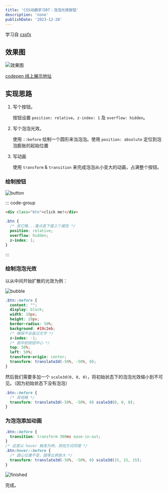 ```yaml
---
title: 'CSS动画学习07：泡泡光效按钮'
description: 'none'
publishDate: '2023-12-28'
---
```


学习自 [cssfx](https://cssfx.netlify.app/)

<!-- more -->

## 效果图

![效果图](https://s2.loli.net/2023/12/28/haYDcIX3pQgdSbE.gif)

[codepen 线上展示地址](https://codepen.io/khwfsslg-the-reactor/pen/gOEpLXV)

## 实现思路

1. 写个按钮。

    按钮设置 `position: relative`、`z-index: 1` 及 `overflow: hidden`。

2. 写个泡泡光效。

    使用 `::before` 绘制一个圆形来当泡泡。使用 `position: absolute` 定位到泡泡膨胀的起始位置

3. 写动画

    使用 `transform` & `transition` 来完成泡泡从小变大的动画，占满整个按钮。

### 绘制按钮

![button](https://s2.loli.net/2023/12/28/MAQorWILwg7NFZE.jpg)

::: code-group

```html
<div class="btn">click me!</div>
```

```css
.btn {
  /* 其它略...重点是下面三个属性 */
  position: relative;
  overflow: hidden;
  z-index: 1;
}
```

:::

### 绘制泡泡光效

以从中间开始扩散的光效为例：

![bubble](https://s2.loli.net/2023/12/28/cSk19Vnj3QH6Ds8.jpg)

```css
.btn::before {
  content: "";
  display: block;
  width: 10px;
  height: 10px;
  border-radius: 50%;
  background: #19c2eb;
  /* 确保不会盖过文字 */
  z-index: -1;
  /* 居中到按钮中心 */
  top: 50%;
  left: 50%;
  transform-origin: center;
  transform: translate3d(-50%, -50%, 0);
}
```

然后我们需要多加一个 `scale3d(0, 0, 0)`，将初始状态下的泡泡光效缩小到不可见。（因为初始状态下没有泡泡）

```css
.btn::before {
  /* 其他略 */
  transform: translate3d(-50%, -50%, 0) scale3d(0, 0, 0);
}
```

### 为泡泡添加动画

```css
.btn::before {
  transition: transform 300ms ease-in-out;
}
/* 这里以 hover 触发为例，其他方式同理 */
.btn:hover::before {
  /* 圆心位置不变，圆等比例放大 */
  transform: translate3d(-50%, -50%, 0) scale3d(15, 15, 15);
}
```

![finished](https://s2.loli.net/2023/12/28/TlPW8LYq1JagOSD.gif)

完成。
